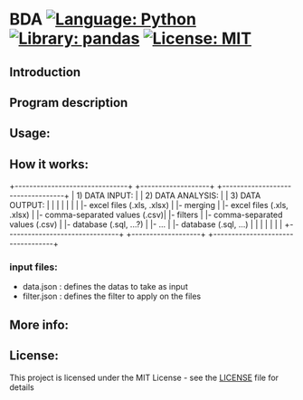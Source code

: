 # BDA  [![Language: Python](https://img.shields.io/badge/Language-python-brightgreen.svg)](https://en.wikipedia.org/wiki/Python_(programming_language))  [![Library: pandas](https://img.shields.io/badge/Library-pandas-brightgreen)](https://pandas.pydata.org/)  [![License: MIT](https://img.shields.io/badge/License-MIT-brightgreen.svg)](https://opensource.org/licenses/MIT)

## Introduction

## Program description

## Usage:

## How it works:

+-------------------------------+    +-------------------+    +----------------------------------+ 
| 1) DATA INPUT:                |    | 2) DATA ANALYSIS: |    | 3) DATA OUTPUT:                  | 
|                               |    |                   |    |                                  | 
|- excel files (.xls, .xlsx)    |    |- merging          |    |- excel files (.xls, .xlsx)       | 
|- comma-separated values (.csv)|    |- filters          |    |- comma-separated values (.csv)   | 
|- database (.sql, ...?)        |    |- ...              |    |- database (.sql, ...)            | 
|                               |    |                   |    |                                  | 
+-------------------------------+    +-------------------+    +----------------------------------+ 

### input files:

- data.json     : defines the datas to take as input
- filter.json   : defines the filter to apply on the files


## More info:

## License:

This project is licensed under the MIT License - see the [LICENSE](LICENSE) file for details

